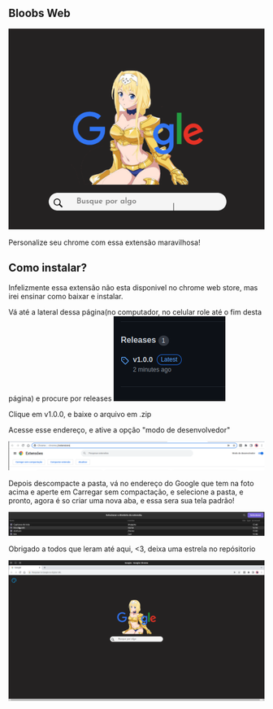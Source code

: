  ## Bloobs Web

 ![](./docs/prev.png)

Personalize seu chrome com  essa extensão maravilhosa!

## Como instalar?

Infelizmente essa extensão não esta disponivel no chrome web store, mas irei ensinar como baixar e instalar.

Vá até a lateral dessa página(no computador, no celular role até o fim desta página) e procure por releases
![](./docs/release.png)

Clique em v1.0.0, e baixe  o arquivo em .zip

Acesse esse endereço, e ative a opção "modo de desenvolvedor"

![](./docs/dev.png)

Depois descompacte a pasta, vá no endereço do Google que tem na foto acima e aperte em Carregar sem compactação, e selecione a pasta, e pronto, agora é so criar uma nova aba, e essa sera sua tela padrão!

![](./docs/test.png)

Obrigado a todos que leram até aqui, <3, deixa uma estrela no repósitorio

![](./docs/logo.png)
